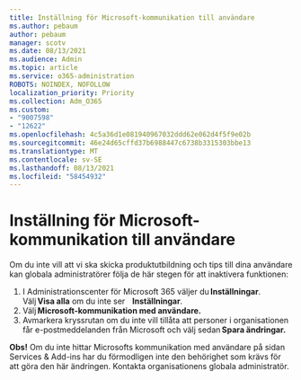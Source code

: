 ```yaml
---
title: Inställning för Microsoft-kommunikation till användare
ms.author: pebaum
author: pebaum
manager: scotv
ms.date: 08/13/2021
ms.audience: Admin
ms.topic: article
ms.service: o365-administration
ROBOTS: NOINDEX, NOFOLLOW
localization_priority: Priority
ms.collection: Adm_O365
ms.custom:
- "9007598"
- "12622"
ms.openlocfilehash: 4c5a36d1e081940967032ddd62e062d4f5f9e02b
ms.sourcegitcommit: 46e24d65cffd37b6988447c6738b3315303bbe13
ms.translationtype: MT
ms.contentlocale: sv-SE
ms.lasthandoff: 08/13/2021
ms.locfileid: "58454932"
---
```

# <a name="microsoft-communication-to-users-setting"></a>Inställning för Microsoft-kommunikation till användare

Om du inte vill att vi ska skicka produktutbildning och tips till dina användare kan globala administratörer följa de här stegen för att inaktivera funktionen:  

1. I Administrationscenter för Microsoft 365 väljer du **Inställningar**. Välj **Visa alla** om du inte ser    **Inställningar**.
1. Välj **Microsoft-kommunikation med användare.**
1. Avmarkera kryssrutan om du inte vill tillåta att personer i organisationen får e-postmeddelanden från Microsoft och välj sedan **Spara ändringar.**

**Obs!** Om du inte hittar Microsofts kommunikation med användare på sidan Services & Add-ins har du förmodligen inte den behörighet som krävs för att göra den här ändringen. Kontakta organisationens globala administratör.